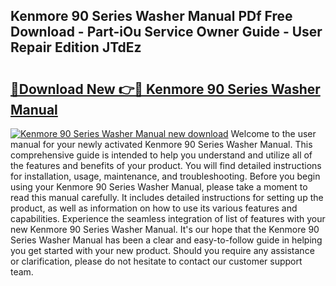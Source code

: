 ## Kenmore 90 Series Washer Manual PDf Free Download - Part-iOu Service Owner Guide - User Repair Edition JTdEz

# <h2><a href="http://bc22489.oget.top/?id=Kenmore+90+Series+Washer+Manual">🔗Download New 👉🔴 Kenmore 90 Series Washer Manual</a></h2>

[![Kenmore 90 Series Washer Manual new download](https://i.imgur.com/5g1atiW.png)](http://bc22489.oget.top/?id=Kenmore+90+Series+Washer+Manual)
Welcome to the user manual for your newly activated Kenmore 90 Series Washer Manual. This comprehensive guide is intended to help you understand and utilize all of the features and benefits of your product. You will find detailed instructions for installation, usage, maintenance, and troubleshooting. Before you begin using your Kenmore 90 Series Washer Manual, please take a moment to read this manual carefully. It includes detailed instructions for setting up the product, as well as information on how to use its various features and capabilities. Experience the seamless integration of list of features with your new Kenmore 90 Series Washer Manual. It's our hope that the Kenmore 90 Series Washer Manual has been a clear and easy-to-follow guide in helping you get started with your new product. Should you require any assistance or clarification, please do not hesitate to contact our customer support team.
